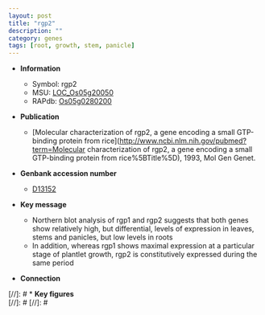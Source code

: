 ```yaml
---
layout: post
title: "rgp2"
description: ""
category: genes
tags: [root, growth, stem, panicle]
---
```


* **Information**  
    + Symbol: rgp2  
    + MSU: [LOC_Os05g20050](http://rice.plantbiology.msu.edu/cgi-bin/ORF_infopage.cgi?orf=LOC_Os05g20050)  
    + RAPdb: [Os05g0280200](http://rapdb.dna.affrc.go.jp/viewer/gbrowse_details/irgsp1?name=Os05g0280200)  

* **Publication**  
    + [Molecular characterization of rgp2, a gene encoding a small GTP-binding protein from rice](http://www.ncbi.nlm.nih.gov/pubmed?term=Molecular characterization of rgp2, a gene encoding a small GTP-binding protein from rice%5BTitle%5D), 1993, Mol Gen Genet.

* **Genbank accession number**  
    + [D13152](http://www.ncbi.nlm.nih.gov/nuccore/D13152)

* **Key message**  
    + Northern blot analysis of rgp1 and rgp2 suggests that both genes show relatively high, but differential, levels of expression in leaves, stems and panicles, but low levels in roots
    + In addition, whereas rgp1 shows maximal expression at a particular stage of plantlet growth, rgp2 is constitutively expressed during the same period

* **Connection**  

[//]: # * **Key figures**  
[//]: # 
[//]: # 
